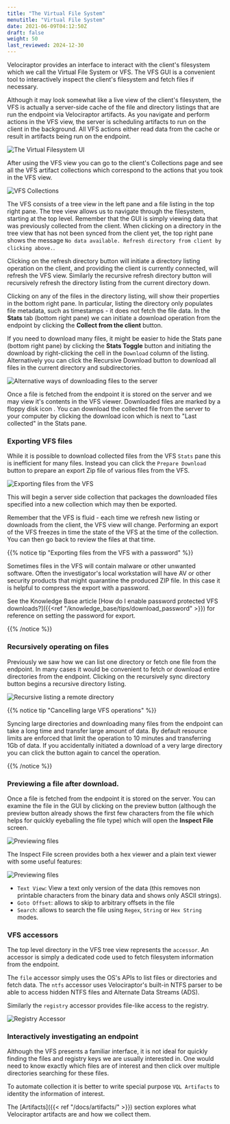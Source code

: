 ```yaml
---
title: "The Virtual File System"
menutitle: "Virtual File System"
date: 2021-06-09T04:12:50Z
draft: false
weight: 50
last_reviewed: 2024-12-30
---
```


Velociraptor provides an interface to interact with the client's filesystem
which we call the Virtual File System or VFS. The VFS GUI is a convenient tool
to interactively inspect the client's filesystem and fetch files if necessary.

Although it may look somewhat like a live view of the client's filesystem, the
VFS is actually a server-side cache of the file and directory listings that are
run the endpoint via Velociraptor artifacts. As you navigate and perform actions
in the VFS view, the server is scheduling artifacts to run on the client in the
background. All VFS actions either read data from the cache or result in
artifacts being run on the endpoint.

![The Virtual Filesystem UI](vfs_view.svg)

After using the VFS view you can go to the client's Collections page and see all
the VFS artifact collections which correspond to the actions that you took in
the VFS view.

![VFS Collections](vfs_collections.png)

The VFS consists of a tree view in the left pane and a file listing in
the top right pane. The tree view allows us to navigate through the
filesystem, starting at the top level. Remember that the GUI is simply
viewing data that was previously collected from the client. When
clicking on a directory in the tree view that has not been synced from
the client yet, the top right pane shows the message `No data
available. Refresh directory from client by clicking above.`.

Clicking on the refresh directory button <i class="fas
fa-folder-open"></i> will initiate a directory listing operation on
the client, and providing the client is currently connected, will
refresh the VFS view. Similarly the recursive refresh directory button
will recursively refresh the directory listing from the current
directory down.

Clicking on any of the files in the directory listing, will show their
properties in the bottom right pane. In particular, listing the
directory only populates file metadata, such as timestamps - it does
not fetch the file data. In the **Stats** tab (bottom right pane) we can
initiate a download operation from the endpoint by clicking the
<i class="fas fa-sync"></i> **Collect from the client** button.

If you need to download many files, it might be easier to hide the
Stats pane (bottom right pane) by clicking the **Stats Toggle**  button
<i class="fas fa-expand"></i> and initiating the download by right-clicking
the cell in the `Download` column of the listing. Alternatively you can click
the Recursive Download button to download all files in the current directory
and subdirectories.

![Alternative ways of downloading files to the server](vfs_download.svg)

Once a file is fetched from the endpoint it is stored on the server and we may
view it's contents in the VFS viewer. Downloaded files are marked by a floppy
disk icon <i class="fas fa-save"></i>. You can download the collected file from
the server to your computer by clicking the download icon
<i class="fas fa-download"></i> which is next to "Last collected" in the Stats
pane.

### Exporting VFS files

While it is possible to download collected files from the VFS `Stats`
pane this is inefficient for many files. Instead you can click the
`Prepare Download` button to prepare an export Zip file of various
files from the VFS.

![Exporting files from the VFS](vfs_export_files.svg)

This will begin a server side collection that packages the downloaded
files specified into a new collection which may then be exported.

Remember that the VFS is fluid - each time we refresh new listing or
downloads from the client, the VFS view will change. Performing an
export of the VFS freezes in time the state of the VFS at the time of
the collection. You can then go back to review the files at that time.

{{% notice tip "Exporting files from the VFS with a password" %}}

Sometimes files in the VFS will contain malware or other unwanted
software. Often the investigator's local workstation will have AV or
other security products that might quarantine the produced ZIP
file. In this case it is helpful to compress the export with a
password.

See the Knowledge Base article [How do I enable password protected VFS
downloads?]({{<ref "/knowledge_base/tips/download_password" >}}) for
reference on setting the password for export.

{{% /notice %}}

### Recursively operating on files

Previously we saw how we can list one directory or fetch one file from
the endpoint. In many cases it would be convenient to fetch or
download entire directories from the endpoint. Clicking on the
recursively sync directory button begins a recursive directory listing.

![Recursive listing a remote directory](vfs_recursive_sync.png)

{{% notice tip "Cancelling large VFS operations" %}}

Syncing large directories and downloading many files from the endpoint
can take a long time and transfer large amount of data. By default
resource limits are enforced that limit the operation to 10 minutes
and transferring 1Gb of data. If you accidentally initiated a download
of a very large directory you can click the button again to cancel the
operation.

{{% /notice %}}

### Previewing a file after download.

Once a file is fetched from the endpoint it is stored on the
server. You can examine the file in the GUI by clicking on the
preview button (although the preview button already shows the first few
characters from the file which helps for quickly eyeballing the file
type) which will open the **Inspect File** screen.

![Previewing files](vfs_view_2.svg)

The Inspect File screen provides both a hex viewer and a plain text viewer with
some useful features:

![Previewing files](vfs_view_3.png)

* `Text View`: View a text only version of the data (this removes non printable
  characters from the binary data and shows only ASCII strings).
* `Goto Offset`: allows to skip to arbitrary offsets in the file
* `Search`: allows to search the file using `Regex`, `String` or
  `Hex String` modes.


### VFS accessors

The top level directory in the VFS tree view represents the
`accessor`. An accessor is simply a dedicated code used to fetch
filesystem information from the endpoint.

The `file` accessor simply uses the OS's APIs to list files or
directories and fetch data. The `ntfs` accessor uses Velociraptor's
built-in NTFS parser to be able to access hidden NTFS files and
Alternate Data Streams (ADS).

Similarly the `registry` accessor provides file-like access to the registry.

![Registry Accessor](vfs_registry.svg)

### Interactively investigating an endpoint

Although the VFS presents a familiar interface, it is not ideal for
quickly finding the files and registry keys we are usually interested
in. One would need to know exactly which files are of interest and
then click over multiple directories searching for these files.

To automate collection it is better to write special purpose `VQL
Artifacts` to identity the information of interest.

The [Artifacts]({{< ref "/docs/artifacts/" >}}) section explores what Velociraptor
artifacts are and how we collect them.